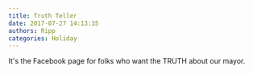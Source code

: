 ```yaml
---
title: Truth Teller
date: 2017-07-27 14:13:35
authors: Ripp
categories: Holiday
---
```


 It's the Facebook page for folks who want the TRUTH about our mayor.